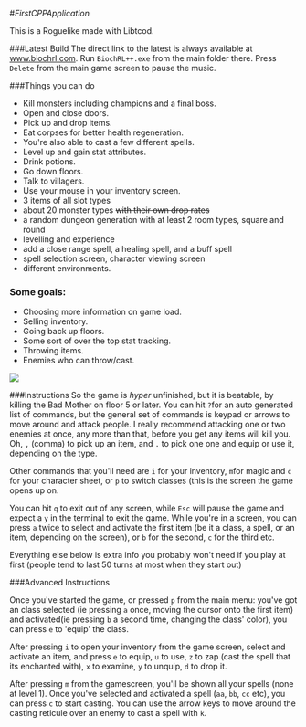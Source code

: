 #_FirstCPPApplication_

This is a Roguelike made with Libtcod.

###Latest Build
 The direct link to the latest is always available at www.biochrl.com.  Run `BiochRL++.exe` from the main folder there. Press `Delete` from the main game screen to pause the music.
 
###Things you can do

* Kill monsters including champions and a final boss.
* Open and close doors.
* Pick up and drop items.
* Eat corpses for better health regeneration.
* You're also able to cast a few different spells.
* Level up and gain stat attributes.
* Drink potions.
* Go down floors.
* Talk to villagers.
* Use your mouse in your inventory screen.
* 3 items of all slot types
* about 20 monster types ~~with their own drop rates~~
* a random dungeon generation with at least 2 room types, square and round
* levelling and experience
* add a close range spell, a healing spell, and a buff spell
* spell selection screen, character viewing screen
* different environments.

### Some goals:

* Choosing more information on game load.
* Selling inventory.
* Going back up floors.
* Some sort of over the top stat tracking.
* Throwing items.
* Enemies who can throw/cast.


![](https://raw.github.com/tankorsmash/FirstCPPApplication/master/screenshots/Screenshot_18Jun2014.png)



###Instructions
So the game is *hyper* unfinished, but it is beatable, by killing the Bad Mother on floor 5 or later. You can hit `?`for an auto generated list of commands, but the general set of commands is keypad or arrows to move around and attack people. I really recommend attacking one or two enemies at once, any more than that, before you get any items will kill you. Oh, `,` (comma) to pick up an item, and `.` to pick one one and equip or use it, depending on the type.

Other commands that you'll need are `i` for your inventory, `m`for magic and `c` for your character sheet, or `p` to switch classes (this is the screen the game opens up on.

You can hit `q` to exit out of any screen, while `Esc` will pause the game and expect a `y` in the terminal to exit the game. While you're in a screen, you can press `a` twice to select and activate the first item (be it a class, a spell, or an item, depending on the screen), or `b` for the second, `c` for the third etc. 

Everything else below is extra info you probably won't need if you play at first (people tend to last 50 turns at most when they start out)

###Advanced Instructions

Once you've started the game, or pressed `p` from the main menu: you've got an class selected (ie pressing `a` once, moving the cursor onto the first item) and activated(ie pressing `b` a second time, changing the class' color), you can press `e` to 'equip' the class.

After pressing `i` to open your inventory from the game screen, select and activate an item, and press `e` to equip, `u` to use, `z` to zap (cast the spell that its enchanted with), `x` to examine, `y` to unquip, `d` to drop it.

After pressing `m` from the gamescreen, you'll be shown all your spells (none at level 1). Once you've selected and activated a spell (`aa`, `bb`, `cc` etc), you can press `c` to start casting. You can use the arrow keys to move around the casting reticule over an enemy to cast a spell with `k`.

